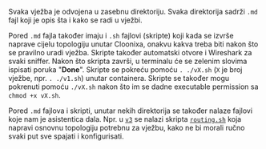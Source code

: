 Svaka vježba je odvojena u zasebnu direktoriju.
Svaka direktorija sadrži `.md` fajl koji je opis šta i kako se radi u vježbi.

Pored `.md` fajla također imaju i `.sh` fajlovi (skripte) koji kada se izvrše naprave cijelu topologiju unutar Cloonixa,
onakvu kakva treba biti nakon što se pravilno uradi vježba.
Skripte također automatski otvore i Wireshark za svaki sniffer.
Nakon što skripta završi, u terminalu će se zelenim slovima ispisati poruka "**Done**".
Skripte se pokreću pomoću `. ./vX.sh` (`X` je broj vježbe, npr. `. ./v1.sh`) unutar containera.
Skripte se također mogu pokrenuti pomoću `./vX.sh` nakon što im se dadne executable permission sa `chmod +x vX.sh`.

Pored `.md` fajlova i skripti, unutar nekih direktorija se također nalaze fajlovi koje nam je asistentica dala.
Npr. u [`v3`](./v3/) se nalazi skripta [`routing.sh`](./v3/routing.sh) koja napravi osnovnu topologiju potrebnu za vježbu,
kako ne bi morali ručno svaki put sve spajati i konfigurisati.
